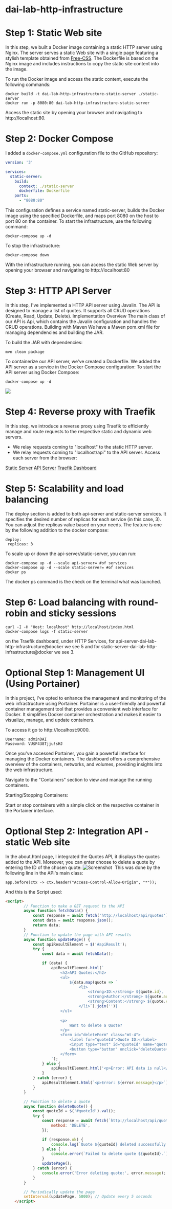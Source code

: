 # dai-lab-http-infrastructure

# Step 1: Static Web site

In this step, we built a Docker image containing a static HTTP server using Nginx. The server serves a static Web site with a single page featuring a stylish template obtained from [Free-CSS](https://www.free-css.com/). The Dockerfile is based on the Nginx image and includes instructions to copy the static site content into the image.

To run the Docker image and access the static content, execute the following commands:
```
docker build -t dai-lab-http-infrastructure-static-server ./static-server
docker run -p 8080:80 dai-lab-http-infrastructure-static-server
```
Access the static site by opening your browser and navigating to http://localhost:80.

# Step 2: Docker Compose

I added a `docker-compose.yml` configuration file to the GitHub repository:

```yml
version: '3'

services:
  static-server:
    build:
      context: ./static-server
      dockerfile: Dockerfile
    ports:
      - "8080:80"
```
This configuration defines a service named static-server, builds the Docker image using the specified Dockerfile, and maps port 8080 on the host to port 80 on the container.
To start the infrastructure, use the following command:

```
docker-compose up -d
```
To stop the infrastructure:
```
docker-compose down
```
With the infrastructure running, you can access the static Web server by opening your browser and navigating to http://localhost:80

# Step 3: HTTP API Server

In this step, I've implemented a HTTP API server using Javalin. The API is designed to manage a list of quotes. It supports all CRUD operations (Create, Read, Update, Delete).
Implementation Overview
The main class of our API is Api, which contains the Javalin configuration and handles the CRUD operations.
Building with Maven
We have a Maven pom.xml file for managing dependencies and building the JAR.

To build the JAR with dependencies:
```
mvn clean package
```
To containerize our API server, we've created a Dockerfile.
We added the API server as a service in the Docker Compose configuration:
To start the API server using Docker Compose:
```
docker-compose up -d
```
![](https://github.com/mehdibenz0/dai-lab-http-infrastructure/blob/main/InsomniaDemo.gif)

# Step 4: Reverse proxy with Traefik

In this step, we introduce a reverse proxy using Traefik to efficiently manage and route requests to the respective static and dynamic web servers.
- We relay requests coming to "localhost" to the static HTTP server.
- We relay requests coming to "localhost/api" to the API server.
Access each server from the browser:

[Static Server](localhost)
[API Server](localhost/api)
[Traefik Dashboard](localhost/8080)


# Step 5: Scalability and load balancing

The deploy section is added to both api-server and static-server services. It specifies the desired number of replicas for each service (in this case, 3). You can adjust the replicas value based on your needs.
The feature is one by the following addition to the docker compose:
```
deploy:
 replicas: 3
```
To scale up or down the api-server/static-server, you can run:
```
docker-compose up -d --scale api-server= #of services
docker-compose up -d --scale static-server= #of services
docker ps
```
The docker ps command is the check on the terminal what was launched.
# Step 6: Load balancing with round-robin and sticky sessions
```
curl -I -H "Host: localhost" http://localhost/index.html
docker-compose logs -f static-server
```
on the Traefik dashboard, under HTTP Services, for api-server-dai-lab-http-infrastructure@docker we see 5 and for static-server-dai-lab-http-infrastructure@docker we see 3.

# Optional Step 1: Management UI (Using Portainer)

In this project, I've opted to enhance the management and monitoring of the web infrastructure using Portainer. Portainer is a user-friendly and powerful container management tool that provides a convenient web interface for Docker. It simplifies Docker container orchestration and makes it easier to visualize, manage, and update containers.

To access it go to http://localhost:9000.
```
Username: adminDAI
Password: VU$F438Tjju!sHJ
```
Once you've accessed Portainer, you gain a powerful interface for managing the Docker containers. The dashboard offers a comprehensive overview of the containers, networks, and volumes, providing insights into the web infrastructure.

Navigate to the "Containers" section to view and manage the running containers.

Starting/Stopping Containers:

Start or stop containers with a simple click on the respective container in the Portainer interface.

# Optional Step 2: Integration API - static Web site

In the about.html page, I integrated the Quotes API, it displays the quotes added to the API.
Moreover, you can enter choose to delete a quote by entering the ID of the chosen quote:
![Screenshot](API_Integration.png)
<img src="[URL](https://github.com/mehdibenz0/dai-lab-http-infrastructure/blob/main/API_Integration.png)" alt="" width="1" height="1">
This was done by the following line in the API's main class:
```
app.before(ctx -> ctx.header("Access-Control-Allow-Origin", "*"));
```
And this is the Script used:
```html
<script>
        // Function to make a GET request to the API
        async function fetchData() {
            const response = await fetch('http://localhost/api/quotes');
            const data = await response.json();
            return data;
        }
        // Function to update the page with API results
        async function updatePage() {
            const apiResultElement = $('#apiResult');
            try {
                const data = await fetchData();

                if (data) {
                    apiResultElement.html(`
                        <h2>API Quotes:</h2>
                        <ul>
                            ${data.map(quote => `
                                <li>
                                    <strong>ID:</strong> ${quote.id}, 
                                    <strong>Author:</strong> ${quote.author}, 
                                    <strong>Content:</strong> ${quote.content}
                                </li>`).join('')}
                        </ul>
                        
                        <p>
                            Want to delete a Quote?
                        </p>
                        <form id="deleteForm" class="mt-4">
                            <label for="quoteId">Quote ID:</label>
                            <input type="text" id="quoteId" name="quoteId" required>
                            <button type="button" onclick="deleteQuote()">Delete</button>
                        </form>
                    `);
                } else {
                    apiResultElement.html('<p>Error: API data is null</p>');
                }
            } catch (error) {
                apiResultElement.html(`<p>Error: ${error.message}</p>`);
            }
        }

        // Function to delete a quote
        async function deleteQuote() {
            const quoteId = $('#quoteId').val();
            try {
                const response = await fetch(`http://localhost/api/quotes/${quoteId}`, {
                    method: 'DELETE',
                });

                if (response.ok) {
                    console.log(`Quote ${quoteId} deleted successfully.`);
                } else {
                    console.error(`Failed to delete quote ${quoteId}.`);
                }
                updatePage();
            } catch (error) {
                console.error('Error deleting quote:', error.message);
            }
        }

        // Periodically update the page
        setInterval(updatePage, 5000); // Update every 5 seconds
    </script>
  ```
